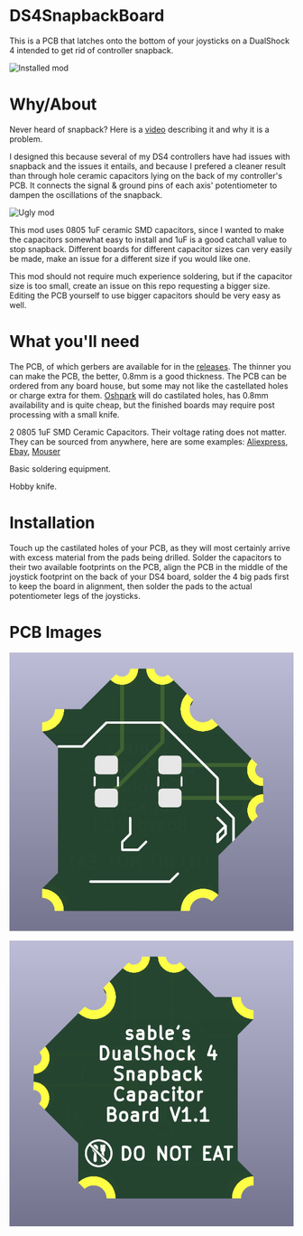 # DS4SnapbackBoard

This is a PCB that latches onto the bottom of your joysticks on a DualShock 4 intended to get rid of controller snapback.

![Installed mod](images/finished.jpg)

# Why/About

Never heard of snapback? Here is a [video](https://www.youtube.com/watch?v=O4rigBTxgPM) describing it and why it is a problem.

I designed this because several of my DS4 controllers have had issues with snapback and the issues it entails, and because I prefered a cleaner result than through hole ceramic capacitors lying on the back of my controller's PCB. It connects the signal & ground pins of each axis' potentiometer to dampen the oscillations of the snapback.

![Ugly mod](images/ugly.jpg)

This mod uses 0805 1uF ceramic SMD capacitors, since I wanted to make the capacitors somewhat easy to install and 1uF is a good catchall value to stop snapback. Different boards for different capacitor sizes can very easily be made, make an issue for a different size if you would like one.

This mod should not require much experience soldering, but if the capacitor size is too small, create an issue on this repo requesting a bigger size. Editing the PCB yourself to use bigger capacitors should be very easy as well.

# What you'll need

The PCB, of which gerbers are available for in the [releases](https://github.com/circuitsable/DS4SnapbackBoard/releases/tag/gerbers). The thinner you can make the PCB, the better, 0.8mm is a good thickness. The PCB can be ordered from any board house, but some may not like the castellated holes or charge extra for them. [Oshpark](https://oshpark.com/#services) will do castilated holes, has 0.8mm availability and is quite cheap, but the finished boards may require post processing with a small knife.

2 0805 1uF SMD Ceramic Capacitors. Their voltage rating does not matter. They can be sourced from anywhere, here are some examples: [Aliexpress](https://www.aliexpress.us/item/2251832778239041.html), [Ebay](https://www.ebay.com/itm/195680390537), [Mouser](https://www.mouser.com/ProductDetail/Samsung-Electro-Mechanics/CL21B105KPFNNNE?qs=349EhDEZ59rb3V94UrmRdQ%3D%3D)

Basic soldering equipment.

Hobby knife.

# Installation

Touch up the castilated holes of your PCB, as they will most certainly arrive with excess material from the pads being drilled. Solder the capacitors to their two available footprints on the PCB, align the PCB in the middle of the joystick footprint on the back of your DS4 board, solder the 4 big pads first to keep the board in alignment, then solder the pads to the actual potentiometer legs of the joysticks.

# PCB Images

![PCB Front](images/front.jpg)

![PCB Back](images/back.jpg)

